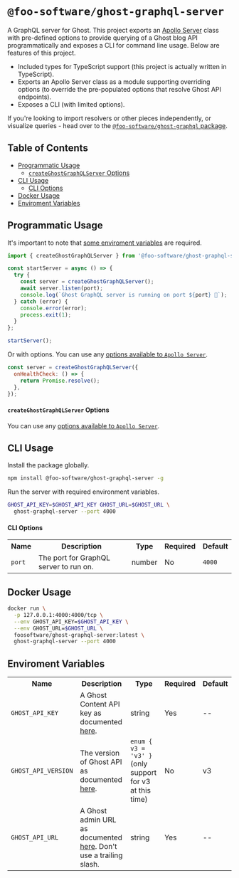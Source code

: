 # `@foo-software/ghost-graphql-server`

A GraphQL server for Ghost. This project exports an [Apollo Server](https://www.apollographql.com/docs/apollo-server/) class with pre-defined options to provide querying of a Ghost blog API programmatically and exposes a CLI for command line usage. Below are features of this project.

- Included types for TypeScript support (this project is actually written in TypeScript).
- Exports an Apollo Server class as a module supporting overriding options (to override the pre-populated options that resolve Ghost API endpoints).
- Exposes a CLI (with limited options).

If you're looking to import resolvers or other pieces independently, or visualize queries - head over to the [`@foo-software/ghost-graphql` package](https://github.com/foo-software/ghost-graphql/tree/master/packages/ghost-graphql).

## Table of Contents

- [Programmatic Usage](#programmatic-usage)
  - [`createGhostGraphQLServer` Options](#createghostgraphqlserver-options)
- [CLI Usage](#cli-usage)
  - [CLI Options](#cli-options)
- [Docker Usage](#docker-usage)
- [Enviroment Variables](#environment-variables)

## Programmatic Usage

It's important to note that [some enviroment variables](#environment-variables) are required.

```javascript
import { createGhostGraphQLServer } from '@foo-software/ghost-graphql-server';

const startServer = async () => {
  try {
    const server = createGhostGraphQLServer();
    await server.listen(port);
    console.log(`Ghost GraphQL server is running on port ${port} 🚀`);
  } catch (error) {
    console.error(error);
    process.exit(1);
  }
};

startServer();
```

Or with options. You can use any [options available to `Apollo Server`](https://www.apollographql.com/docs/apollo-server/api/apollo-server/#options).

```javascript
const server = createGhostGraphQLServer({
  onHealthCheck: () => {
    return Promise.resolve();
  },
});
```

#### `createGhostGraphQLServer` Options

You can use any [options available to `Apollo Server`](https://www.apollographql.com/docs/apollo-server/api/apollo-server/#options).

## CLI Usage

Install the package globally.

```bash
npm install @foo-software/ghost-graphql-server -g
```

Run the server with required environment variables.

```bash
GHOST_API_KEY=$GHOST_API_KEY GHOST_URL=$GHOST_URL \
  ghost-graphql-server --port 4000
```

#### CLI Options

<table>
  <tr>
    <th>Name</th>
    <th>Description</th>
    <th>Type</th>
    <th>Required</th>
    <th>Default</th>
  </tr>
  <tr>
    <td><code>port</code></td>
    <td>The port for GraphQL server to run on.</td>
    <td>number</td>
    <td>No</td>
    <td><code>4000</code></td>
  </tr>
</table>

## Docker Usage

```bash
docker run \
  -p 127.0.0.1:4000:4000/tcp \
  --env GHOST_API_KEY=$GHOST_API_KEY \
  --env GHOST_URL=$GHOST_URL \
  foosoftware/ghost-graphql-server:latest \
  ghost-graphql-server --port 4000
```

## Enviroment Variables

<table>
  <tr>
    <th>Name</th>
    <th>Description</th>
    <th>Type</th>
    <th>Required</th>
    <th>Default</th>
  </tr>
  <tr>
    <td><code>GHOST_API_KEY</code></td>
    <td>A Ghost Content API key as documented <a href="https://ghost.org/docs/api/v3/content/#key">here</a>.</td>
    <td>string</td>
    <td>Yes</td>
    <td>--</td>
  </tr>
  <tr>
    <td><code>GHOST_API_VERSION</code></td>
    <td>The version of Ghost API as documented <a href="https://ghost.org/docs/api/v3/content/#path--version">here</a>.</td>
    <td><code>enum { v3 = 'v3' }</code>(only support for v3 at this time)</td>
    <td>No</td>
    <td>v3</td>
  </tr>
  <tr>
    <td><code>GHOST_API_URL</code></td>
    <td>A Ghost admin URL as documented <a href="https://ghost.org/docs/api/v3/content/#url">here</a>. Don't use a trailing slash.</td>
    <td>string</td>
    <td>Yes</td>
    <td>--</td>
  </tr>
</table>

